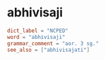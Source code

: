 # abhivisaji

``` toml
dict_label = "NCPED"
word = "abhivisaji"
grammar_comment = "aor. 3 sg."
see_also = ["abhivisajati"]
```


